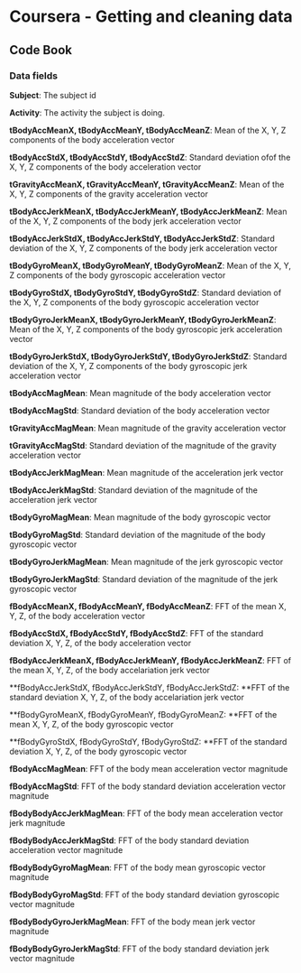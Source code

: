 # Coursera - Getting and cleaning data

## Code Book

### Data fields

**Subject**: The subject id

**Activity**: The activity the subject is doing.

**tBodyAccMeanX, tBodyAccMeanY, tBodyAccMeanZ**: Mean of the X, Y, Z
components of the body acceleration vector

**tBodyAccStdX, tBodyAccStdY, tBodyAccStdZ**: Standard deviation ofof
the X, Y, Z components of the body acceleration vector

**tGravityAccMeanX, tGravityAccMeanY, tGravityAccMeanZ**: Mean of the X,
Y, Z components of the gravity acceleration vector

**tBodyAccJerkMeanX, tBodyAccJerkMeanY, tBodyAccJerkMeanZ**: Mean of the
X, Y, Z components of the body jerk acceleration vector

**tBodyAccJerkStdX, tBodyAccJerkStdY, tBodyAccJerkStdZ**: Standard
deviation of the X, Y, Z components of the body jerk acceleration vector

**tBodyGyroMeanX, tBodyGyroMeanY, tBodyGyroMeanZ**: Mean of the X, Y, Z
components of the body gyroscopic acceleration vector

**tBodyGyroStdX, tBodyGyroStdY, tBodyGyroStdZ**: Standard deviation of
the X, Y, Z components of the body gyroscopic acceleration vector

**tBodyGyroJerkMeanX, tBodyGyroJerkMeanY, tBodyGyroJerkMeanZ**: Mean of
the X, Y, Z components of the body gyroscopic jerk acceleration vector

**tBodyGyroJerkStdX, tBodyGyroJerkStdY, tBodyGyroJerkStdZ**: Standard
deviation of the X, Y, Z components of the body gyroscopic jerk
acceleration vector

**tBodyAccMagMean**: Mean magnitude of the body acceleration vector

**tBodyAccMagStd**: Standard deviation of the body acceleration vector

**tGravityAccMagMean**: Mean magnitude of the gravity acceleration
vector

**tGravityAccMagStd**: Standard deviation of the magnitude of the
gravity acceleration vector

**tBodyAccJerkMagMean**: Mean magnitude of the acceleration jerk vector

**tBodyAccJerkMagStd**: Standard deviation of the magnitude of the
acceleration jerk vector

**tBodyGyroMagMean**: Mean magnitude of the body gyroscopic vector

**tBodyGyroMagStd**: Standard deviation of the magnitude of the body
gyroscopic vector

**tBodyGyroJerkMagMean**: Mean magnitude of the jerk gyroscopic vector

**tBodyGyroJerkMagStd**: Standard deviation of the magnitude of the jerk
gyroscopic vector

**fBodyAccMeanX, fBodyAccMeanY, fBodyAccMeanZ**: FFT of the mean X, Y,
Z, of the body acceleration vector

**fBodyAccStdX, fBodyAccStdY, fBodyAccStdZ**: FFT of the standard
deviation X, Y, Z, of the body acceleration vector

**fBodyAccJerkMeanX, fBodyAccJerkMeanY, fBodyAccJerkMeanZ**: FFT of the
mean X, Y, Z, of the body accelariation jerk vector

**fBodyAccJerkStdX, fBodyAccJerkStdY, fBodyAccJerkStdZ: **FFT of the
standard deviation X, Y, Z, of the body accelariation jerk vector

**fBodyGyroMeanX, fBodyGyroMeanY, fBodyGyroMeanZ: **FFT of the mean X,
Y, Z, of the body gyroscopic vector

**fBodyGyroStdX, fBodyGyroStdY, fBodyGyroStdZ: **FFT of the standard
deviation X, Y, Z, of the body gyroscopic vector

**fBodyAccMagMean**: FFT of the body mean acceleration vector magnitude

**fBodyAccMagStd**: FFT of the body standard deviation acceleration
vector magnitude

**fBodyBodyAccJerkMagMean**: FFT of the body mean acceleration vector
jerk magnitude

**fBodyBodyAccJerkMagStd**: FFT of the body standard deviation
acceleration vector magnitude

**fBodyBodyGyroMagMean**: FFT of the body mean gyroscopic vector
magnitude

**fBodyBodyGyroMagStd**: FFT of the body standard deviation gyroscopic
vector magnitude

**fBodyBodyGyroJerkMagMean**: FFT of the body mean jerk vector magnitude

**fBodyBodyGyroJerkMagStd**: FFT of the body standard deviation jerk
vector magnitude



